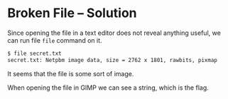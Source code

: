 # Broken File – Solution

Since opening the file in a text editor does not reveal anything useful, we can run file `file` command on it.

```bash
$ file secret.txt
secret.txt: Netpbm image data, size = 2762 x 1801, rawbits, pixmap
```

It seems that the file is some sort of image.

When opening the file in GIMP we can see a string, which is the flag.
